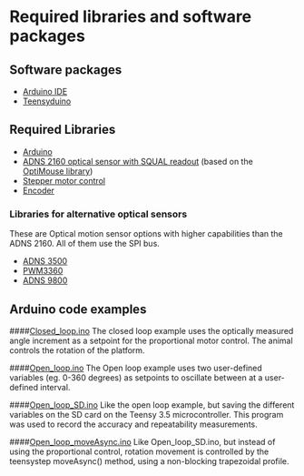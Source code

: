 # Required libraries and software packages

## Software packages
-	[Arduino IDE](https://www.arduino.cc/en/software) 
-	[Teensyduino](https://www.pjrc.com/teensy/teensyduino.html) 

## Required Libraries
-	[Arduino](Arduino/libraries.zip)
-	[ADNS 2160 optical sensor with SQUAL readout](Arduino/libraries.zip) (based on the [OptiMouse library](https://github.com/zapmaker/OptiMouse))
-	[Stepper motor control](https://luni64.github.io/TeensyStep/) 
-	[Encoder](https://github.com/PaulStoffregen/Encoder) 

### Libraries for alternative optical sensors
These are Optical motion sensor options with higher capabilities than the ADNS 2160. All of them use the SPI bus.

-	[ADNS 3500](https://github.com/Tom101222/Adns-3050-Optical-Sensor)
-	[PWM3360](https://github.com/mrjohnk/PMW3360DM-T2QU) 
-	[ADNS 9800](https://github.com/mrjohnk/ADNS-9800) 


## Arduino code examples
####[Closed_loop.ino](Arduino/Closed_loop.zip)
The closed loop example uses the optically measured angle increment as a setpoint for the proportional motor control. The animal controls the rotation of the platform.

####[Open_loop.ino](Arduino/Open_loop.zip)
The Open loop example uses two user-defined variables (eg. 0-360 degrees) as setpoints to oscillate between at a user-defined interval.

####[Open_loop_SD.ino](Arduino/Open_loop_SD.zip)
Like the open loop example, but saving the different variables on the SD card on the Teensy 3.5 microcontroller. This program was used to record the accuracy and repeatability measurements.

####[Open_loop_moveAsync.ino](Arduino/Open_loop_moveAsync.zip)
Like Open_loop_SD.ino, but instead of using the proportional control, rotation movement is controlled by the teensystep moveAsync() method, using a non-blocking trapezoidal profile.
